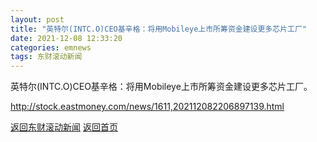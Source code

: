 ```yaml
---
layout: post
title: "英特尔(INTC.O)CEO基辛格：将用Mobileye上市所筹资金建设更多芯片工厂"
date: 2021-12-08 12:33:20
categories: emnews
tags: 东财滚动新闻
---
```


英特尔(INTC.O)CEO基辛格：将用Mobileye上市所筹资金建设更多芯片工厂。

<http://stock.eastmoney.com/news/1611,202112082206897139.html>

[返回东财滚动新闻](//finews.withounder.com/emnews/)
[返回首页](//finews.withounder.com/)